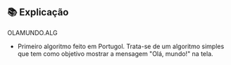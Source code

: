 ## 📚 Explicação 

OLAMUNDO.ALG

* Primeiro algoritmo feito em Portugol. Trata-se de um algoritmo simples que tem como objetivo mostrar a mensagem "Olá, mundo!" na tela.


